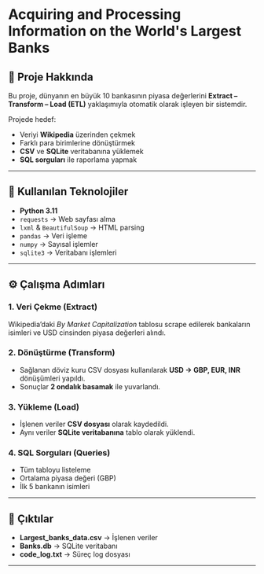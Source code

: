 # Acquiring and Processing Information on the World's Largest Banks

## 📌 Proje Hakkında
Bu proje, dünyanın en büyük 10 bankasının piyasa değerlerini **Extract – Transform – Load (ETL)** yaklaşımıyla otomatik olarak işleyen bir sistemdir.  

Projede hedef:  
- Veriyi **Wikipedia** üzerinden çekmek  
- Farklı para birimlerine dönüştürmek  
- **CSV** ve **SQLite** veritabanına yüklemek  
- **SQL sorguları** ile raporlama yapmak  

---

## 🚀 Kullanılan Teknolojiler
- **Python 3.11**  
- `requests` → Web sayfası alma  
- `lxml` & `BeautifulSoup` → HTML parsing  
- `pandas` → Veri işleme  
- `numpy` → Sayısal işlemler  
- `sqlite3` → Veritabanı işlemleri  

---

## ⚙️ Çalışma Adımları

### 1. Veri Çekme (Extract)  
Wikipedia’daki *By Market Capitalization* tablosu scrape edilerek bankaların isimleri ve USD cinsinden piyasa değerleri alındı.  

### 2. Dönüştürme (Transform)  
- Sağlanan döviz kuru CSV dosyası kullanılarak **USD → GBP, EUR, INR** dönüşümleri yapıldı.  
- Sonuçlar **2 ondalık basamak** ile yuvarlandı.  

### 3. Yükleme (Load)  
- İşlenen veriler **CSV dosyası** olarak kaydedildi.  
- Aynı veriler **SQLite veritabanına** tablo olarak yüklendi.  

### 4. SQL Sorguları (Queries)  
- Tüm tabloyu listeleme  
- Ortalama piyasa değeri (GBP)  
- İlk 5 bankanın isimleri  

---

## 📂 Çıktılar
- **Largest_banks_data.csv** → İşlenen veriler  
- **Banks.db** → SQLite veritabanı  
- **code_log.txt** → Süreç log dosyası  

---
